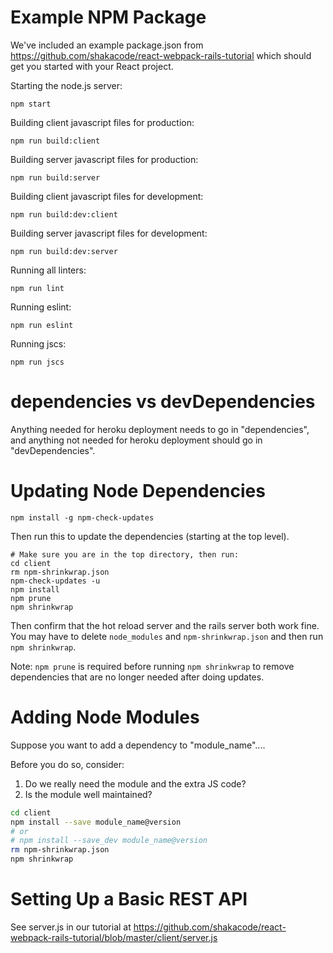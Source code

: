 Example NPM Package
===========================
We've included an example package.json from https://github.com/shakacode/react-webpack-rails-tutorial which should get you started with your React project.

Starting the node.js server:
```
npm start
```

Building client javascript files for production:
```
npm run build:client
```

Building server javascript files for production:
```
npm run build:server
```

Building client javascript files for development:
```
npm run build:dev:client
```

Building server javascript files for development:
```
npm run build:dev:server
```

Running all linters:
```
npm run lint
```

Running eslint:
```
npm run eslint
```

Running jscs:
```
npm run jscs
```

dependencies vs devDependencies
===========================
Anything needed for heroku deployment needs to go in "dependencies", and anything not needed for heroku deployment should go in "devDependencies".


Updating Node Dependencies
===========================

```
npm install -g npm-check-updates
```

Then run this to update the dependencies (starting at the top level).

```
# Make sure you are in the top directory, then run:
cd client
rm npm-shrinkwrap.json
npm-check-updates -u
npm install
npm prune
npm shrinkwrap
```

Then confirm that the hot reload server and the rails server both work fine. You
may have to delete `node_modules` and `npm-shrinkwrap.json` and then run `npm
shrinkwrap`.

Note: `npm prune` is required before running `npm shrinkwrap` to remove dependencies that are no longer needed after doing updates.


Adding Node Modules
=====================================
Suppose you want to add a dependency to "module_name"....

Before you do so, consider:

1. Do we really need the module and the extra JS code?
2. Is the module well maintained?

```bash
cd client
npm install --save module_name@version
# or
# npm install --save_dev module_name@version
rm npm-shrinkwrap.json
npm shrinkwrap
```

Setting Up a Basic REST API
=====================================
See server.js in our tutorial at 
https://github.com/shakacode/react-webpack-rails-tutorial/blob/master/client/server.js
